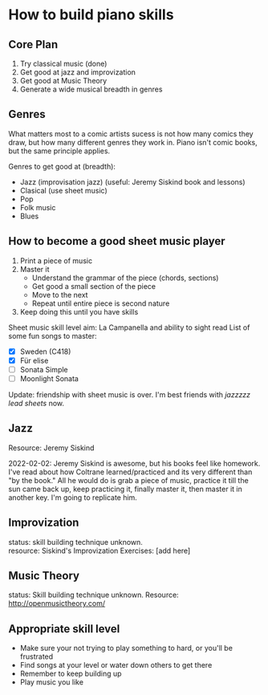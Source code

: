 # How to build piano skills

Core Plan
---------
1. Try classical music (done)
2. Get good at jazz and improvization
3. Get good at Music Theory
4. Generate a wide musical breadth in genres

Genres
------

What matters most to a comic artists sucess is not how many comics they draw, but how many different genres they work in. Piano isn't comic books, but the same principle applies.

Genres to get good at (breadth):
- Jazz (improvisation jazz) (useful: Jeremy Siskind book and lessons)
- Clasical (use sheet music)
- Pop 
- Folk music
- Blues


How to become a good sheet music player
---------------------------------------

1. Print a piece of music
2. Master it
    - Understand the grammar of the piece (chords, sections)
    - Get good a small section of the piece
    - Move to the next
    - Repeat until entire piece is second nature
4. Keep doing this until you have skills

Sheet music skill level aim: La Campanella and ability to sight read
List of some fun songs to master: 

- [x] Sweden (C418)
- [x] Für elise
- [ ] Sonata Simple
- [ ] Moonlight Sonata

Update: friendship with sheet music is over. I'm best friends with *jazzzzz lead sheets* now.

Jazz
----
Resource: Jeremy Siskind

2022-02-02: Jeremy Siskind is awesome, but his books feel like homework. I've read about how Coltrane learned/practiced and its very different than "by the book." All he would do is grab a piece of music, practice it till the sun came back up, keep practicing it, finally master it, then master it in another key. I'm going to replicate him. 

Improvization
-------------
status: skill building technique unknown.   
resource: Siskind's Improvization Exercises: [add here]   

Music Theory
------------
status: Skill building technique unknown. 
Resource: http://openmusictheory.com/


Appropriate skill level
---------------------

- Make sure your not trying to play something to hard, or you'll be frustrated
- Find songs at your level or water down others to get there
- Remember to keep building up
- Play music you like

